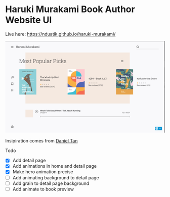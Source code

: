 # Haruki Murakami Book Author Website UI

Live here: https://nduatik.github.io/haruki-murakami/

![Image](./screenshot.png)

Insipiration comes from [Daniel Tan](https://dribbble.com/shots/9172697-Haruki-Murakami-Book-Author-Website-UI-Concept)


Todo

- [x] Add detail page
- [x] Add animations in home and detail page
- [x] Make hero animation precise
- [ ] Add animating background to detail page
- [ ] Add grain to detail page background
- [ ] Add animate to book preview

